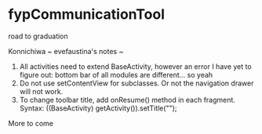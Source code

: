 # fypCommunicationTool
road to graduation

Konnichiwa ~ evefaustina's notes ~

1. All activities need to extend BaseActivity, however an error I have yet to figure out: bottom bar of all modules are different... so yeah
2. Do not use setContentView for subclasses. Or not the navigation drawer will not work.
3. To change toolbar title, add onResume() method in each fragment. Syntax: ((BaseActivity) getActivity()).setTitle("<YOUR TITLE>");

More to come
